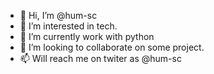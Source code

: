 - 👋 Hi, I’m @hum-sc
- 👀 I’m interested in tech.
- 🌱 I’m currently work with python
- 💞️ I’m looking to collaborate on some project.
- 📫 Will reach me on twiter as @hum-sc

<!---
hum-sc/hum-sc is a ✨ special ✨ repository because its `README.md` (this file) appears on your GitHub profile.
You can click the Preview link to take a look at your changes.
--->
